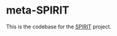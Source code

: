 # meta-SPIRIT

This is the codebase for the [SPIRIT](https://github.com/V3lectronics/SPIRIT) project.